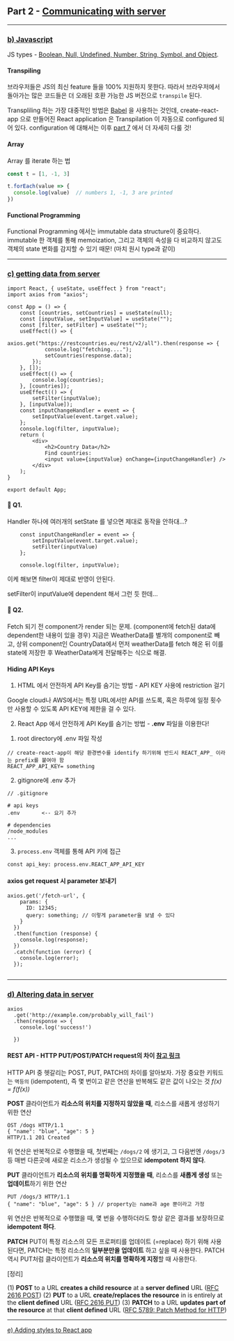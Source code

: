 ## Part 2 - [Communicating with server](https://fullstackopen.com/en/part2)

---

### [b) Javascript](https://fullstackopen.com/en/part1/javascript)

JS types - [Boolean, Null, Undefined, Number, String, Symbol, and Object](https://developer.mozilla.org/en-US/docs/Web/JavaScript/Data_structures).

#### Transpiling

브라우저들은 JS의 최신 feature 들을 100% 지원하지 못한다. 따라서 브라우저에서 돌아가는 많은 코드들은 더 오래된 호환 가능한 JS 버전으로 `transpile` 된다.  

Transpliling 하는 가장 대중적인 방법은 [Babel](https://babeljs.io/) 을 사용하는 것인데, create-react-app 으로 만들어진 React application 은 Transpilation 이 자동으로 configured 되어 있다. configuration 에 대해서는 이후 [part 7](https://fullstackopen.com/part7) 에서 더 자세히 다룰 것!

#### Array

Array 를 iterate 하는 법

```js
const t = [1, -1, 3]

t.forEach(value => {
  console.log(value)  // numbers 1, -1, 3 are printed
})    
```

#### Functional Programming

Functional Programming 에서는 immutable data structure이 중요하다. immutable 한 객체를 통해 memoization, 그리고 객체의 속성을 다 비교하지 않고도 객체의 state 변화를 감지할 수 있기 때문! (마치 원시 type과 같이)

---

### [c) getting data from server](https://fullstackopen.com/en/part2/getting_data_from_server)

```react
import React, { useState, useEffect } from "react";
import axios from "axios";

const App = () => {
    const [countries, setCountries] = useState(null);
    const [inputValue, setInputValue] = useState("");
    const [filter, setFilter] = useState("");
    useEffect(() => {
        axios.get("https://restcountries.eu/rest/v2/all").then(response => {
            console.log("fetching....");
            setCountries(response.data);
        });
    }, []);
    useEffect(() => {
        console.log(countries);
    }, [countries]);
    useEffect(() => {
        setFilter(inputValue);
    }, [inputValue]);
    const inputChangeHandler = event => {
        setInputValue(event.target.value);
    };
    console.log(filter, inputValue);
    return (
        <div>
            <h2>Country Data</h2>
            Find countries:
            <input value={inputValue} onChange={inputChangeHandler} />
        </div>
    );
}

export default App;

```

####  🤔 Q1. 

Handler 하나에 여러개의 setState 를 넣으면 제대로 동작을 안하대...?

```react
    const inputChangeHandler = event => {
        setInputValue(event.target.value);
      	setFilter(inputValue)
    };

    console.log(filter, inputValue);
```

이케 해보면 filter이 제대로 반영이 안된다.

setFilter이 inputValue에 dependent 해서 그런 듯 한데...

#### 🤔 Q2.

Fetch 되기 전 component가 render 되는 문제. (component에 fetch된 data에 dependent한 내용이 있을 경우)
지금은 WeatherData를 별개의 component로 빼고, 상위 component인 CountryData에서 먼저 weatherData를 fetch 해온 뒤 이를 state에 저장한 후 WeatherData에게 전달해주는 식으로 해결.

#### Hiding API Keys

1) HTML 에서 안전하게 API Key를 숨기는 방법 - API KEY 사용에 restriction 걸기

Google cloud나 AWS에서는 특정 URL에서만 API를 쓰도록, 혹은 하루에 일정 횟수만 사용할 수 있도록 API KEY에 제한을 걸 수 있다.

2) React App 에서 안전하게 API Key를 숨기는 방법 - **.env** 파일을 이용한다!

1. root directory에 .env 파일 작성

```react
// create-react-app이 해당 환경변수를 identify 하기위해 반드시 REACT_APP_ 이라는 prefix를 붙여야 함
REACT_APP_API_KEY= something
```

2. gitignore에 .env 추가

```
// .gitignore

# api keys
.env       <-- 요기 추가

# dependencies
/node_modules
...
```

3. `process.env` 객체를 통해 API 키에 접근

```react
const api_key: process.env.REACT_APP_API_KEY
```

#### axios get request 시 parameter 보내기

```react
axios.get('/fetch-url', {
    params: {
      ID: 12345;
      query: something; // 이렇게 parameter을 보낼 수 있다
    }
  })
  .then(function (response) {
    console.log(response);
  })
  .catch(function (error) {
    console.log(error);
  });
  
```

---

### [d) Altering data in server](https://fullstackopen.com/en/part2/altering_data_in_server)

```react
axios
  .get('http://example.com/probably_will_fail')
  .then(response => {
    console.log('success!')
 
  })
```

#### REST API - HTTP PUT/POST/PATCH request의 차이 [참고 링크](https://1ambda.github.io/javascripts/rest-api-put-vs-post/)

HTTP API 중 헷갈리는 POST, PUT, PATCH의 차이를 알아보자.
가장 중요한 키워드는 `멱등의` (idempotent), 즉 몇 번이고 같은 연산을 반복해도 같은 값이 나오는 것 *f(x) = f(f(x))*

**POST** 
클라이언트가 **리소스의 위치를 지정하지 않았을 때**, 리소스를 새롭게 생성하기 위한 연산

```react
OST /dogs HTTP/1.1
{ "name": "blue", "age": 5 }
HTTP/1.1 201 Created
```

위 연산은 반복적으로 수행했을 때,  첫번째는 `/dogs/2` 에 생기고, 그 다음번엔 `/dogs/3` 등 매번 다른곳에 새로운 리소스가 생성될 수 있으므로 **idempotent 하지 않다**.

**PUT** 
클라이언트가 **리소스의 위치를 명확하게 지정했을 때**, 리소스를 **새롭게 생성** 또는 **업데이트**하기 위한 연산

```react
PUT /dogs/3 HTTP/1.1
{ "name": "blue", "age": 5 } // property는 name과 age 뿐이라고 가정
```

위 연산은 반복적으로 수행했을 때,  몇 번을 수행하더라도 항상 같은 결과를 보장하므로 **idempotent 하다**.

**PATCH**
PUT이 특정 리소스의 모든 프로퍼티를 업데이트 (=replace) 하기 위해 사용된다면, PATCH는 특정 리소스의 **일부분만을 업데이트** 하고 싶을 때 사용한다. PATCH 역시 PUT처럼 클라이언트가 **리소스의 위치를 명확하게 지정**할 때 사용한다.

[정리]

(1) **POST** to a URL **creates a child resource** at a **server defined** URL
([RFC 2616 POST](http://www.w3.org/Protocols/rfc2616/rfc2616-sec9.html#sec9.5))
(2) **PUT** to a URL **create/replaces the resource** in is entirely at the **client defined** URL
([RFC 2616 PUT](http://www.w3.org/Protocols/rfc2616/rfc2616-sec9.html#sec9.6))
(3) **PATCH** to a URL **updates part of the resource** at that **client defined** URL
([RFC 5789: Patch Method for HTTP](http://tools.ietf.org/html/rfc5789))

---

[e) Adding styles to React app](https://fullstackopen.com/en/part2/adding_styles_to_react_app)

